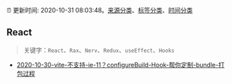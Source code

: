 :alarm_clock: 更新时间: 2020-10-31 08:03:48。[来源分类](../README.md)、[标签分类](../TAGS.md)、[时间分类](../TIMELINE.md)

## React


> 关键字：`React`、`Rax`、`Nerv`、`Redux`、`useEffect`、`Hooks`



- [2020-10-30-vite-不支持-ie-11？configureBuild-Hook-帮你定制-bundle-打包过程](https://juejin.im/post/6889589799687028750) 